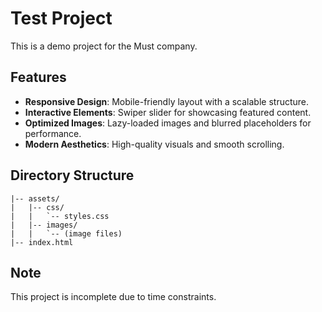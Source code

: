 # Test Project

This is a demo project for the Must company.

## Features

- **Responsive Design**: Mobile-friendly layout with a scalable structure.
- **Interactive Elements**: Swiper slider for showcasing featured content.
- **Optimized Images**: Lazy-loaded images and blurred placeholders for performance.
- **Modern Aesthetics**: High-quality visuals and smooth scrolling.

## Directory Structure

```
|-- assets/
|   |-- css/
|   |   `-- styles.css
|   |-- images/
|   |   `-- (image files)
|-- index.html
```

## Note

This project is incomplete due to time constraints.